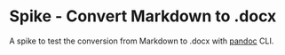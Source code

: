 # Spike - Convert Markdown to .docx

A spike to test the conversion from Markdown to .docx with [pandoc](https://pandoc.org/) CLI.